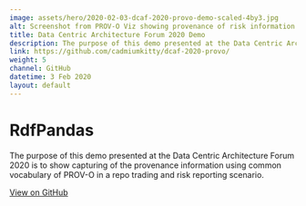 ```yaml
---
image: assets/hero/2020-02-03-dcaf-2020-provo-demo-scaled-4by3.jpg
alt: Screenshot from PROV-O Viz showing provenance of risk information about a repo trade.
title: Data Centric Architecture Forum 2020 Demo
description: The purpose of this demo presented at the Data Centric Architecture Forum 2020 is to show capturing of the provenance information using common vocabulary of PROV-O in a repo trading and risk reporting scenario.
link: https://github.com/cadmiumkitty/dcaf-2020-provo/
weight: 5
channel: GitHub
datetime: 3 Feb 2020
layout: default
---
```


# RdfPandas

The purpose of this demo presented at the Data Centric Architecture Forum 2020 is to show capturing of the provenance information using common vocabulary of PROV-O in a repo trading and risk reporting scenario.

[View on GitHub](https://github.com/cadmiumkitty/dcaf-2020-provo/)